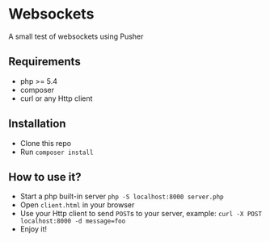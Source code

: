 # Websockets
A small test of websockets using Pusher
## Requirements
* php >= 5.4
* composer
* curl or any Http client

## Installation
* Clone this repo
* Run `composer install`

## How to use it?
* Start a php built-in server `php -S localhost:8000 server.php`
* Open `client.html` in your browser
* Use your Http client to send `POST`s to your server, example: `curl -X POST localhost:8000 -d message=foo`
* Enjoy it!

